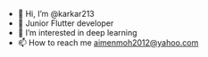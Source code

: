 - 👋 Hi, I’m @karkar213
- 💪 Junior Flutter developer
- 👀 I’m interested in deep learning 
- 📫 How to reach me aimenmoh2012@yahoo.com
